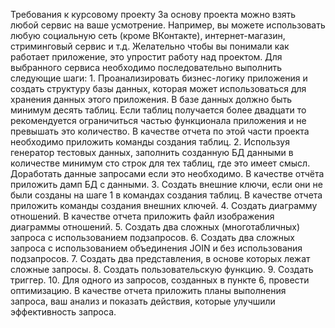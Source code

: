 Требования к курсовому проекту
За основу проекта можно взять любой сервис на ваше усмотрение. Например, вы можете использовать  любую социальную сеть (кроме ВКонтакте), интернет-магазин, стриминговый сервис и т.д. Желательно чтобы вы понимали как работает приложение, это упростит работу над проектом. Для выбранного сервиса необходимо последовательно выполнить следующие шаги:
    1. Проанализировать бизнес-логику приложения и создать структуру базы данных, которая может использоваться для хранения данных этого приложения. В базе данных должно быть минимум десять таблиц. Если таблиц получается более двадцати то рекомендуется ограничиться частью функционала приложения и не превышать это количество. В качестве отчета по этой части проекта необходимо приложить команды создания таблиц.
    2. Используя генератор тестовых данных, заполнить созданную БД данными в количестве минимум сто строк для тех таблиц, где это имеет смысл. Доработать данные запросами если это необходимо. В качестве отчёта приложить дамп БД с данными.
    3. Создать внешние ключи, если они не были созданы на шаге 1 в командах создания таблиц. В качестве отчета приложить команды создания внешних ключей.
    4. Создать диаграмму отношений. В качестве отчета приложить файл изображения диаграммы отношений.
    5. Создать два сложных (многотабличных) запроса с использованием подзапросов.
    6. Создать два сложных запроса с использованием объединения JOIN и без использования подзапросов.
    7. Создать два представления, в основе которых лежат сложные запросы.
    8. Создать пользовательскую функцию.
    9. Создать триггер.
    10. Для одного из запросов, созданных в пункте 6, провести оптимизацию. В качестве отчета приложить планы выполнения запроса, ваш анализ и показать действия, которые улучшили эффективность запроса.